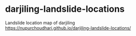 # darjiling-landslide-locations
Landslide location map of darjiling
https://nupurchoudhari.github.io/darjiling-landslide-locations/
